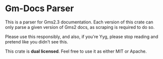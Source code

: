 # Gm-Docs Parser

This is a parser for Gms2.3 documentation. Each version of this crate can only parse a given version of Gms2 docs, as scraping is required to do so.

Please use this responsibly, and also, if you're Yyg, please stop reading and pretend like you didn't see this.

This crate is **dual licensed**. Feel free to use it as either MIT or Apache.
